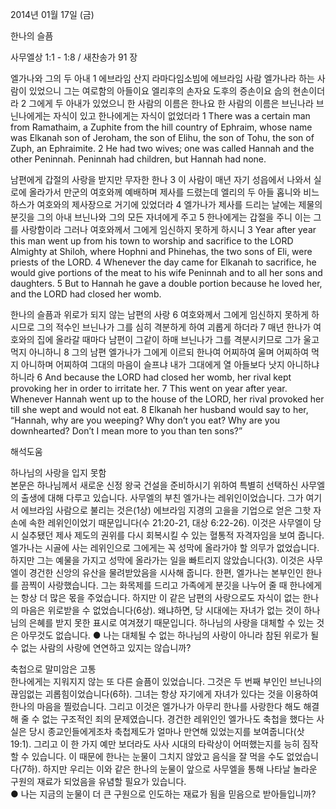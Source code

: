 2014년 01월 17일 (금)

한나의 슬픔



사무엘상 1:1 - 1:8 / 새찬송가 91 장


엘가나와 그의 두 아내
1 에브라임 산지 라마다임소빔에 에브라임 사람 엘가나라 하는 사람이 있었으니 그는 여로함의 아들이요 엘리후의 손자요 도후의 증손이요 숩의 현손이더라 2 그에게 두 아내가 있었으니 한 사람의 이름은 한나요 한 사람의 이름은 브닌나라 브닌나에게는 자식이 있고 한나에게는 자식이 없었더라
1 There was a certain man from Ramathaim, a Zuphite from the hill country of Ephraim, whose name was Elkanah son of Jeroham, the son of Elihu, the son of Tohu, the son of Zuph, an Ephraimite. 2 He had two wives; one was called Hannah and the other Peninnah. Peninnah had children, but Hannah had none.  

남편에게 갑절의 사랑을 받지만 무자한 한나
3 이 사람이 매년 자기 성읍에서 나와서 실로에 올라가서 만군의 여호와께 예배하며 제사를 드렸는데 엘리의 두 아들 홉니와 비느하스가 여호와의 제사장으로 거기에 있었더라 4 엘가나가 제사를 드리는 날에는 제물의 분깃을 그의 아내 브닌나와 그의 모든 자녀에게 주고 5 한나에게는 갑절을 주니 이는 그를 사랑함이라 그러나 여호와께서 그에게 임신하지 못하게 하시니
3 Year after year this man went up from his town to worship and sacrifice to the LORD Almighty at Shiloh, where Hophni and Phinehas, the two sons of Eli, were priests of the LORD. 4 Whenever the day came for Elkanah to sacrifice, he would give portions of the meat to his wife Peninnah and to all her sons and daughters. 5 But to Hannah he gave a double portion because he loved her, and the LORD had closed her womb.   

한나의 슬픔과 위로가 되지 않는 남편의 사랑
6 여호와께서 그에게 임신하지 못하게 하시므로 그의 적수인 브닌나가 그를 심히 격분하게 하여 괴롭게 하더라 7 매년 한나가 여호와의 집에 올라갈 때마다 남편이 그같이 하매 브닌나가 그를 격분시키므로 그가 울고 먹지 아니하니 8 그의 남편 엘가나가 그에게 이르되 한나여 어찌하여 울며 어찌하여 먹지 아니하며 어찌하여 그대의 마음이 슬프냐 내가 그대에게 열 아들보다 낫지 아니하냐 하니라
6 And because the LORD had closed her womb, her rival kept provoking her in order to irritate her. 7 This went on year after year. Whenever Hannah went up to the house of the LORD, her rival provoked her till she wept and would not eat. 8 Elkanah her husband would say to her, “Hannah, why are you weeping? Why don’t you eat? Why are you downhearted? Don’t I mean more to you than ten sons?”

해석도움





하나님의 사랑을 입지 못함  
본문은 하나님께서 새로운 신정 왕국 건설을 준비하시기 위하여 특별히 선택하신 사무엘의 출생에 대해 다루고 있습니다. 사무엘의 부친 엘가나는 레위인이었습니다. 그가 여기서 에브라임 사람으로 불리는 것은(1상) 에브라임 지경의 고을을 기업으로 얻은 그핫 자손에 속한 레위인이었기 때문입니다(수 21:20-21, 대상 6:22-26). 이것은 사무엘이 당시 실추됐던 제사 제도의 권위를 다시 회복시킬 수 있는 혈통적 자격자임을 보여 줍니다. 엘가나는 시골에 사는 레위인으로 그에게는 꼭 성막에 올라가야 할 의무가 없었습니다. 하지만 그는 예물을 가지고 성막에 올라가는 일을 빠트리지 않았습니다(3). 이것은 사무엘이 경건한 신앙의 유산을 물려받았음을 시사해 줍니다. 한편, 엘가나는 본부인인 한나를 끔찍이 사랑했습니다. 그는 화목제를 드리고 가족에게 분깃을 나누어 줄 때 한나에게는 항상 더 많은 몫을 주었습니다. 하지만 이 같은 남편의 사랑으로도 자식이 없는 한나의 마음은 위로받을 수 없었습니다(6상). 왜냐하면, 당 시대에는 자녀가 없는 것이 하나님의 은혜를 받지 못한 표시로 여겨졌기 때문입니다. 하나님의 사랑을 대체할 수 있는 것은 아무것도 없습니다. 
● 나는 대체될 수 없는 하나님의 사랑이 아니라 참된 위로가 될 수 없는 사람의 사랑에 연연하고 있지는 않습니까? 

축첩으로 말미암은 고통  
한나에게는 지워지지 않는 또 다른 슬픔이 있었습니다. 그것은 두 번째 부인인 브닌나의 끊임없는 괴롭힘이었습니다(6하). 그녀는 항상 자기에게 자녀가 있다는 것을 이용하여 한나의 마음을 찔렀습니다. 그리고 이것은 엘가나가 아무리 한나를 사랑한다 해도 해결해 줄 수 없는 구조적인 죄의 문제였습니다. 경건한 레위인인 엘가나도 축첩을 했다는 사실은 당시 종교인들에게조차 축첩제도가 얼마나 만연해 있었는지를 보여줍니다(삿 19:1). 그리고 이 한 가지 예만 보더라도 사사 시대의 타락상이 어떠했는지를 능히 짐작할 수 있습니다. 이 때문에 한나는 눈물이 그치지 않았고 음식을 잘 먹을 수도 없었습니다(7하). 하지만 우리는 이와 같은 한나의 눈물이 앞으로 사무엘을 통해 나타날 놀라운 구원의 재료가 되었음을 유념할 필요가 있습니다.  
● 나는 지금의 눈물이 더 큰 구원으로 인도하는 재료가 됨을 믿음으로 받아들입니까?